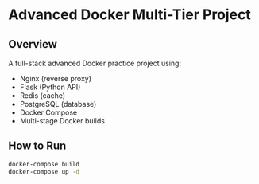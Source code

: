# Advanced Docker Multi-Tier Project

## Overview
A full-stack advanced Docker practice project using:
- Nginx (reverse proxy)
- Flask (Python API)
- Redis (cache)
- PostgreSQL (database)
- Docker Compose
- Multi-stage Docker builds

## How to Run

```bash
docker-compose build
docker-compose up -d

